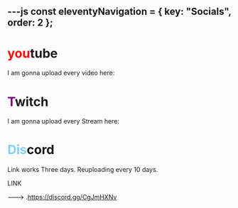 ---js
const eleventyNavigation = {
	key: "Socials",
	order: 2
};
---
<h1><span style="color: red;">you</span>tube</h1>

I am gonna upload every video here:

<h1><span style="color: purple;">T</span>witch</h1>

I am gonna upload every Stream here:

<h1><span style="color: lightskyblue;">Dis</span>cord</h1>

Link works Three days. Reuploading every 10 days.

LINK

---> .https://discord.gg/CgJmHXNv
